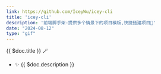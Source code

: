 ```yaml
---
link: https://github.com/IceyWu/icey-cli
title: 'icey-cli'
description: '前端脚手架-提供多个情景下的项目模板,快捷搭建项目🎉'
date: "2024-08-12"
type: "gif"
---
```


{{ $doc.title }} 🪄

- ✨ {{ $doc.description }}
